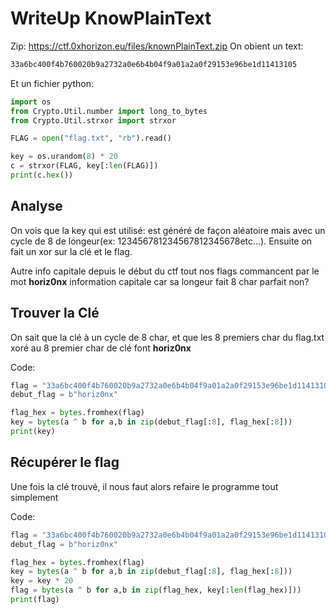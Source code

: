 # WriteUp KnowPlainText

Zip: https://ctf.0xhorizon.eu/files/knownPlainText.zip
On obient un text:

```txt
33a6bc400f4b760020b9a2732a0e6b4b04f9a01a2a0f29153e96be1d11413105
```

Et un fichier python:

```python
import os
from Crypto.Util.number import long_to_bytes
from Crypto.Util.strxor import strxor

FLAG = open("flag.txt", "rb").read()

key = os.urandom(8) * 20
c = strxor(FLAG, key[:len(FLAG)])
print(c.hex())
```

## Analyse

On vois que la key qui est utilisé: est généré de façon aléatoire mais avec un cycle de 8 de longeur(ex: 123456781234567812345678etc...).
Ensuite on fait un xor sur la clé et le flag.

Autre info capitale depuis le début du ctf tout nos flags commancent par le mot **horiz0nx** information capitale car sa longeur fait 8 char parfait non?

## Trouver la Clé

On sait que la clé à un cycle de 8 char, et que les 8 premiers char du flag.txt xoré au 8 premier char de clé font **horiz0nx**

Code:

```python
flag = "33a6bc400f4b760020b9a2732a0e6b4b04f9a01a2a0f29153e96be1d11413105"
debut_flag = b"horiz0nx"

flag_hex = bytes.fromhex(flag)
key = bytes(a ^ b for a,b in zip(debut_flag[:8], flag_hex[:8]))
print(key)
```

## Récupérer le flag

Une fois la clé trouvé, il nous faut alors refaire le programme tout simplement

Code:

```python
flag = "33a6bc400f4b760020b9a2732a0e6b4b04f9a01a2a0f29153e96be1d11413105"
debut_flag = b"horiz0nx"

flag_hex = bytes.fromhex(flag)
key = bytes(a ^ b for a,b in zip(debut_flag[:8], flag_hex[:8]))
key = key * 20
flag = bytes(a ^ b for a,b in zip(flag_hex, key[:len(flag_hex)]))
print(flag)
```
